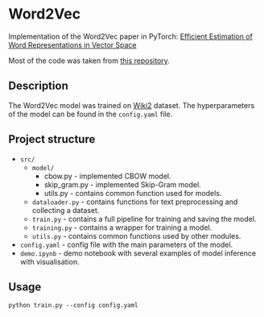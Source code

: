 # Word2Vec

Implementation of the Word2Vec paper in PyTorch: [Efficient Estimation of Word Representations in Vector Space](https://arxiv.org/pdf/1301.3781.pdf)

Most of the code was taken from [this repository](https://github.com/OlgaChernytska/word2vec-pytorch/tree/66ba7adabb56905185e95a00ef0089c6d16dda49).

## Description
The Word2Vec model was trained on [Wiki2](https://paperswithcode.com/dataset/wikitext-2) dataset.
The hyperparameters of the model can be found in the `config.yaml` file.

## Project structure

* `src/`
  * `model/`
    * cbow.py - implemented CBOW model.
    * skip_gram.py - implemented Skip-Gram model.
    * utils.py - contains common function used for models.
  * `dataloader.py` - contains functions for text preprocessing and collecting a dataset.
  * `train.py` - contains a full pipeline for training and saving the model.
  * `training.py` - contains a wrapper for training a model.
  * `utils.py` - contains common functions used by other modules.
* `config.yaml` - config file with the main parameters of the model.
* `demo.ipynb` - demo notebook with several examples of model inference with visualisation.

## Usage
```
python train.py --config config.yaml
```